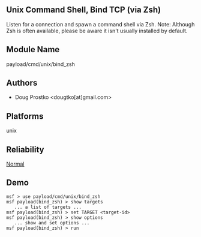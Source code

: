 ## Unix Command Shell, Bind TCP (via Zsh)

Listen for a connection and spawn a command shell via Zsh. 
Note: Although Zsh is often available, please be aware it 
isn't usually installed by default.


## Module Name
payload/cmd/unix/bind_zsh

## Authors
* Doug Prostko <dougtko[at]gmail.com>





## Platforms
unix

## Reliability
[Normal](https://github.com/rapid7/metasploit-framework/wiki/Exploit-Ranking)

## Demo

```
msf > use payload/cmd/unix/bind_zsh
msf payload(bind_zsh) > show targets
   ... a list of targets ...
msf payload(bind_zsh) > set TARGET <target-id>
msf payload(bind_zsh) > show options
   ... show and set options ...
msf payload(bind_zsh) > run
```
    
    